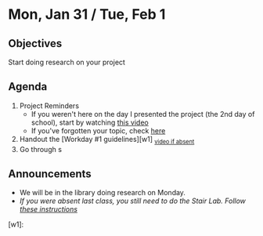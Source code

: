 Mon, Jan 31 / Tue, Feb 1
=================== 
  
Objectives  
------------  
Start doing research on your project


Agenda    
---------    

1. Project Reminders 
	- If you weren't here on the day I presented the project (the 2nd day of school), start by watching [this video][pvid]
	- If you've forgotten your topic, check [here][ptop]
3. Handout the [Workday #1 guidelines][w1] <sub>[video if absent](https://www.youtube.com/watch?v=1rucky9kzSI)</sub>
4. Go through s

Announcements 
 -------------  
- We will be in the library doing research on Monday.
- *If you were absent last class, you still need to do the Stair Lab.  Follow [these instructions](https://avon.schoology.com/page/5607350453)*

[ptop]: https://avoncsc-my.sharepoint.com/:x:/g/personal/zjrohrbach_avon-schools_org/ERhuKfM6FuZAu7ceF1RrcTMBOxKzjRD5kdb5vncOwACRwg?e=W4jjF8  
[pasmt]: https://avon.schoology.com/course/5138386979/materials/gp/5526865983  
[pvid]: https://avon.schoology.com/course/5138386979/materials/gp/5526830072
[w1]:
<!--stackedit_data:
eyJoaXN0b3J5IjpbMTY3MTgwNDQzLC05OTA2MDU3NzAsMTE5Mz
Q5NTgyLC0yOTAwNjkwMTAsLTEwNDgwMDEzNDUsLTc3NzgzOTMy
MCw2OTA3NDM5ODgsMjY1NDg5NjA0LC0xNTUwMzU0MzcsMTEwNj
g5MTk0NCwtMTI1ODc5ODk4MCwxNTkwMDM5MTg4LC0xODA2MjEw
NzU2LC0xNDc4NDg4Njc0LC0xNTA2NzU0MDkzLDEzNDcwNzUyMz
YsLTIwMzAzOTA4MTYsLTE5NTY1MDc1MDcsMTkzNjUwNzMxNSwy
MDkyMTg1ODkxXX0=
-->